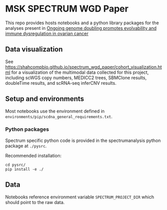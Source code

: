 
# MSK SPECTRUM WGD Paper

This repo provides hosts notebooks and a python library packages for the analyses present in [Ongoing genome doubling promotes evolvability and immune dysregulation in ovarian cancer](https://www.biorxiv.org/content/10.1101/2024.07.11.602772v2)

## Data visualization
See https://shahcompbio.github.io/spectrum_wgd_paper/cohort_visualization.html for a visualization of the multimodal data collected for this project, including scWGS copy numbers, MEDICC2 trees, SBMClone results, doubleTime results, and scRNA-seq inferCNV results.

## Setup and environments

Most notebooks use the environment defined in `environments/pip/scdna_general_requirements.txt`.

### Python packages

Spectrum specific python code is provided in the spectrumanalysis python package at `./pysrc`.

Recommended installation:

```
cd pysrc/
pip install -e ./
```

## Data

Notebooks reference environment variable `SPECTRUM_PROJECT_DIR` which should point to the raw data.
